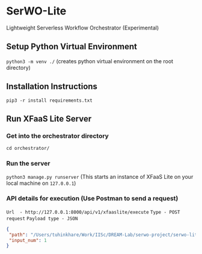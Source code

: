 # SerWO-Lite

Lightweight Serverless Workflow Orchestrator (Experimental)

## Setup Python Virtual Environment

`python3 -m venv ./` (creates python virtual environment on the root directory)

## Installation Instructions

`pip3 -r install requirements.txt`

## Run XFaaS Lite Server

### Get into the orchestrator directory

`cd orchestrator/`

### Run the server

`python3 manage.py runserver` (This starts an instance of XFaaS Lite on your local machine on `127.0.0.1`)

### API details for execution (Use Postman to send a request)

`Url  - http://127.0.0.1:8000/api/v1/xfaaslite/execute`
`Type - POST request`
`Payload type - JSON`

```json
{
 "path": "/Users/tuhinkhare/Work/IISc/DREAM-Lab/serwo-project/serwo-lite/SerWO-Lite/orchestrator/examples/sample2/dag-description.json",
 "input_num": 1
}
```
